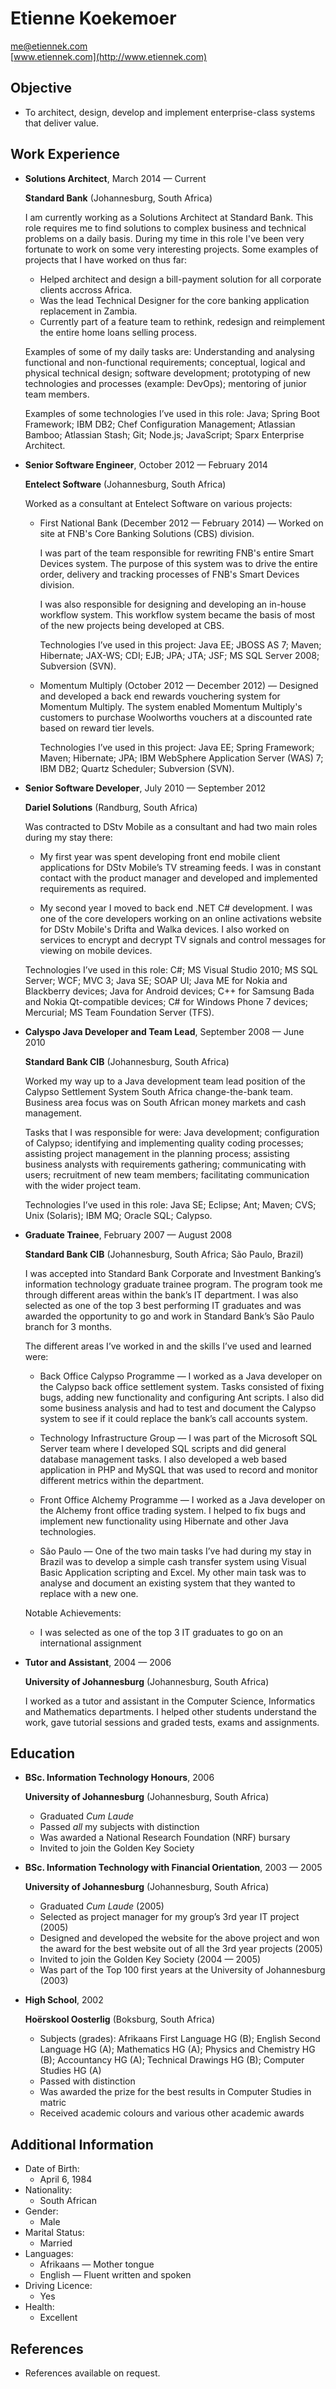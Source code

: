 # Etienne Koekemoer


[me@etiennek.com](mailto:me@etiennek.com)          
[www.etiennek.com](http://www.etiennek.com)


## Objective

*   To architect, design, develop and implement enterprise-class systems that deliver value.


## Work Experience

*   **Solutions Architect**, March 2014 — Current

    **Standard Bank** (Johannesburg, South Africa)
    
    I am currently working as a Solutions Architect at Standard Bank. This role requires me to find solutions to complex business and technical problems on a daily basis. During my time in this role I've been very fortunate to work on some very interesting projects. Some examples of projects that I have worked on thus far: 
    
    -   Helped architect and design a bill-payment solution for all corporate clients accross Africa. 
    -   Was the lead Technical Designer for the core banking application replacement in Zambia.
    -   Currently part of a feature team to rethink, redesign and reimplement the entire home loans selling process. 
    
    Examples of some of my daily tasks are: Understanding and analysing functional and non-functional requirements; conceptual, logical and physical technical design; software development; prototyping of new technologies and processes (example: DevOps); mentoring of junior team members.
    
    Examples of some technologies I’ve used in this role: Java; Spring Boot Framework; IBM DB2; Chef Configuration Management; Atlassian Bamboo; Atlassian Stash; Git; Node.js; JavaScript; Sparx Enterprise Architect.

*   **Senior Software Engineer**, October 2012 — February 2014

    **Entelect Software** (Johannesburg, South Africa)
    
    Worked as a consultant at Entelect Software on various projects:
    
    -   First National Bank (December 2012 — February 2014) — Worked on site at FNB's Core Banking Solutions (CBS) division. 
    
        I was part of the team responsible for rewriting FNB's entire Smart Devices system. The purpose of this system was to drive the entire order, delivery and tracking processes of FNB's Smart Devices division.
        
        I was also responsible for designing and developing an in-house workflow system. This workflow system became the basis of most of the new projects being developed at CBS.
    
        Technologies I’ve used in this project: Java EE; JBOSS AS 7; Maven; Hibernate; JAX-WS; CDI; EJB; JPA; JTA; JSF; MS SQL Server 2008; Subversion (SVN).
    
    -   Momentum Multiply (October 2012 — December 2012) — Designed and developed a back end rewards vouchering system for Momentum Multiply. The system enabled Momentum Multiply's customers to purchase Woolworths vouchers at a discounted rate based on reward tier levels.
    
        Technologies I’ve used in this project: Java EE; Spring Framework; Maven; Hibernate; JPA; IBM WebSphere Application Server (WAS) 7; IBM DB2; Quartz Scheduler; Subversion (SVN).

*   **Senior Software Developer**, July 2010 — September 2012

    **Dariel Solutions** (Randburg, South Africa)
    
    Was contracted to DStv Mobile as a consultant and had two main roles during my stay there:
    
    -   My first year was spent developing front end mobile client applications for DStv Mobile’s TV streaming feeds. I was in constant contact with the product manager and developed and implemented requirements as required.
    
    -   My second year I moved to back end .NET C# development. I was one of the core developers working on an online activations website for DStv Mobile's Drifta and Walka devices. I also worked on services to encrypt and decrypt TV signals and control messages for viewing on mobile devices.

    Technologies I’ve used in this role:  C#; MS Visual Studio 2010; MS SQL Server; WCF; MVC 3; Java SE; SOAP UI; Java ME for Nokia and Blackberry devices; Java for Android devices; C++ for Samsung Bada and Nokia Qt-compatible devices; C# for Windows Phone 7 devices; Mercurial; MS Team Foundation Server (TFS).

*   **Calyspo Java Developer and Team Lead**, September 2008 — June 2010

    **Standard Bank CIB** (Johannesburg, South Africa)
    
    Worked my way up to a Java development team lead position of the Calypso Settlement System South Africa change-the-bank team. Business area focus was on South African money markets and cash management. 

    Tasks that I was responsible for were: Java development; configuration of Calypso; identifying and implementing quality coding processes; assisting project management in the planning process; assisting business analysts with requirements gathering; communicating with users; recruitment of new team members; facilitating communication with the wider project team.
    
    Technologies I’ve used in this role: Java SE; Eclipse; Ant; Maven; CVS; Unix (Solaris); IBM MQ; Oracle SQL; Calypso.

*   **Graduate Trainee**, February 2007 — August 2008

    **Standard Bank CIB** (Johannesburg, South Africa; São Paulo, Brazil)
    
    I was accepted into Standard Bank Corporate and Investment Banking’s information technology graduate trainee program. The program took me through different areas within the bank’s IT department. I was also selected as one of the top 3 best performing IT graduates and was awarded the opportunity to go and work in Standard Bank’s São Paulo branch for 3 months.
    
    The different areas I’ve worked in and the skills I’ve used and learned were:

    -   Back Office Calypso Programme — I worked as a Java developer on the Calypso back office settlement system. Tasks consisted of fixing bugs, adding new functionality and configuring Ant scripts. I also did some business analysis and had to test and document the Calypso system to see if it could replace the bank’s call accounts system.
    
    -   Technology Infrastructure Group — I was part of the Microsoft SQL Server team where I developed SQL scripts and did general database management tasks. I also developed a web based application in PHP and MySQL that was used to record and monitor different metrics within the department.
    
    -   Front Office Alchemy Programme — I worked as a Java developer on the Alchemy front office trading system. I helped to fix bugs and implement new functionality using Hibernate and other Java technologies.
    
    -   São Paulo — One of the two main tasks I’ve had during my stay in Brazil was to develop a simple cash transfer system using Visual Basic Application scripting and Excel. My other main task was to analyse and document an existing system that they wanted to replace with a new one.

    Notable Achievements:

    -   I was selected as one of the top 3 IT graduates to go on an international assignment

*   **Tutor and Assistant**, 2004 — 2006

    **University of Johannesburg** (Johannesburg, South Africa)

    I worked as a tutor and assistant in the Computer Science, Informatics and Mathematics departments. I helped other students understand the work, gave tutorial sessions and graded tests, exams and assignments.

	
## Education

*   **BSc. Information Technology Honours**, 2006

    **University of Johannesburg** (Johannesburg, South Africa)

    -   Graduated *Cum Laude*
    -   Passed *all* my subjects with distinction
    -   Was awarded a National Research Foundation (NRF) bursary
    -   Invited to join the Golden Key Society

*   **BSc. Information Technology with Financial Orientation**, 2003 — 2005

    **University of Johannesburg** (Johannesburg, South Africa)

    -   Graduated *Cum Laude* (2005)
    -   Selected as project manager for my group’s 3rd year IT project (2005)
    -   Designed and developed the website for the above project and won the award for the best website out of all the 3rd year projects (2005)
    -   Invited to join the Golden Key Society (2004 — 2005)
    -   Was part of the Top 100 first years at the University of Johannesburg (2003)

*   **High School**, 2002

    **Hoërskool Oosterlig** (Boksburg, South Africa)

    -   Subjects (grades): Afrikaans First Language HG (B); English Second Language HG (A); Mathematics HG (A); Physics and Chemistry HG (B); Accountancy HG (A); Technical Drawings HG (B); Computer Studies HG (A)
    -   Passed with distinction
    -   Was awarded the prize for the best results in Computer Studies in matric
    -   Received academic colours and various other academic awards


## Additional Information

*   Date of Birth:
    -   April 6, 1984
*   Nationality:
    -   South African
*   Gender:
    -   Male
*   Marital Status:
    -   Married
*   Languages:
    -   Afrikaans — Mother tongue
    -   English — Fluent written and spoken
*   Driving Licence:
    -   Yes
*   Health:
    -   Excellent


## References

*   References available on request.
